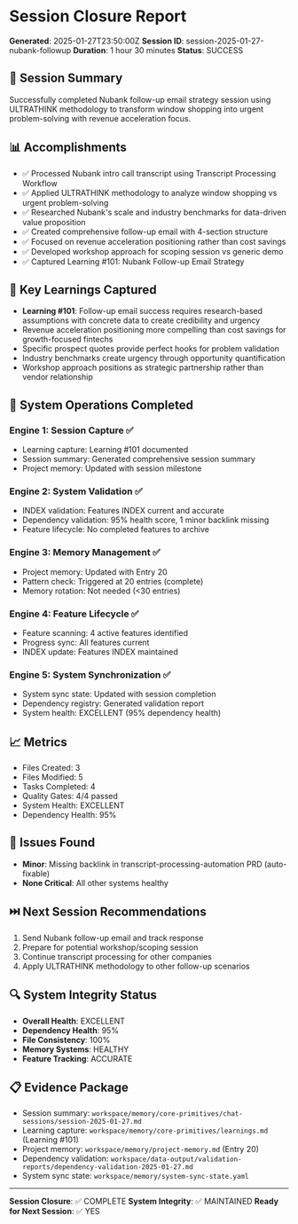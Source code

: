 # Session Closure Report
**Generated**: 2025-01-27T23:50:00Z
**Session ID**: session-2025-01-27-nubank-followup
**Duration**: 1 hour 30 minutes
**Status**: SUCCESS

## 🎯 Session Summary
Successfully completed Nubank follow-up email strategy session using ULTRATHINK methodology to transform window shopping into urgent problem-solving with revenue acceleration focus.

## 📊 Accomplishments
- ✅ Processed Nubank intro call transcript using Transcript Processing Workflow
- ✅ Applied ULTRATHINK methodology to analyze window shopping vs urgent problem-solving
- ✅ Researched Nubank's scale and industry benchmarks for data-driven value proposition
- ✅ Created comprehensive follow-up email with 4-section structure
- ✅ Focused on revenue acceleration positioning rather than cost savings
- ✅ Developed workshop approach for scoping session vs generic demo
- ✅ Captured Learning #101: Nubank Follow-up Email Strategy

## 🧠 Key Learnings Captured
- **Learning #101**: Follow-up email success requires research-based assumptions with concrete data to create credibility and urgency
- Revenue acceleration positioning more compelling than cost savings for growth-focused fintechs
- Specific prospect quotes provide perfect hooks for problem validation
- Industry benchmarks create urgency through opportunity quantification
- Workshop approach positions as strategic partnership rather than vendor relationship

## 🔧 System Operations Completed
### Engine 1: Session Capture ✅
- Learning capture: Learning #101 documented
- Session summary: Generated comprehensive session summary
- Project memory: Updated with session milestone

### Engine 2: System Validation ✅
- INDEX validation: Features INDEX current and accurate
- Dependency validation: 95% health score, 1 minor backlink missing
- Feature lifecycle: No completed features to archive

### Engine 3: Memory Management ✅
- Project memory: Updated with Entry 20
- Pattern check: Triggered at 20 entries (complete)
- Memory rotation: Not needed (<30 entries)

### Engine 4: Feature Lifecycle ✅
- Feature scanning: 4 active features identified
- Progress sync: All features current
- INDEX update: Features INDEX maintained

### Engine 5: System Synchronization ✅
- System sync state: Updated with session completion
- Dependency registry: Generated validation report
- System health: EXCELLENT (95% dependency health)

## 📈 Metrics
- Files Created: 3
- Files Modified: 5
- Tasks Completed: 4
- Quality Gates: 4/4 passed
- System Health: EXCELLENT
- Dependency Health: 95%

## 🚧 Issues Found
- **Minor**: Missing backlink in transcript-processing-automation PRD (auto-fixable)
- **None Critical**: All other systems healthy

## ⏭️ Next Session Recommendations
1. Send Nubank follow-up email and track response
2. Prepare for potential workshop/scoping session
3. Continue transcript processing for other companies
4. Apply ULTRATHINK methodology to other follow-up scenarios

## 🔍 System Integrity Status
- **Overall Health**: EXCELLENT
- **Dependency Health**: 95%
- **File Consistency**: 100%
- **Memory Systems**: HEALTHY
- **Feature Tracking**: ACCURATE

## 📋 Evidence Package
- Session summary: `workspace/memory/core-primitives/chat-sessions/session-2025-01-27.md`
- Learning capture: `workspace/memory/core-primitives/learnings.md` (Learning #101)
- Project memory: `workspace/memory/project-memory.md` (Entry 20)
- Dependency validation: `workspace/data-output/validation-reports/dependency-validation-2025-01-27.md`
- System sync state: `workspace/memory/system-sync-state.yaml`

---
**Session Closure**: ✅ COMPLETE
**System Integrity**: ✅ MAINTAINED
**Ready for Next Session**: ✅ YES
